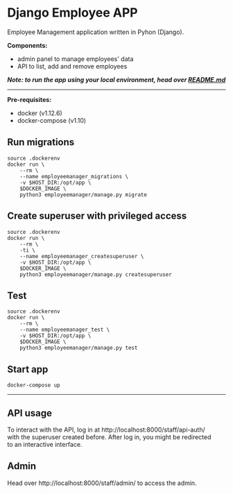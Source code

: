 # Django Employee APP
Employee Management application written in Pyhon (Django).

**Components:**
- admin panel to manage employees' data
- API to list, add and remove employees

***Note: to run the app using your local environment, head over [README.md](README.md)***

---

**Pre-requisites:**
- docker (v1.12.6)
- docker-compose (v1.10)

## Run migrations
```shell
source .dockerenv
docker run \
    --rm \
    --name employeemanager_migrations \
    -v $HOST_DIR:/opt/app \
    $DOCKER_IMAGE \
    python3 employeemanager/manage.py migrate
```

## Create superuser with privileged access
```shell
source .dockerenv
docker run \
    --rm \
    -ti \
    --name employeemanager_createsuperuser \
    -v $HOST_DIR:/opt/app \
    $DOCKER_IMAGE \
    python3 employeemanager/manage.py createsuperuser
```

## Test
```shell
source .dockerenv
docker run \
    --rm \
    --name employeemanager_test \
    -v $HOST_DIR:/opt/app \
    $DOCKER_IMAGE \
    python3 employeemanager/manage.py test
```

## Start app
```shell
docker-compose up
```

---

## API usage
To interact with the API, log in at http://localhost:8000/staff/api-auth/  
with the superuser created before. After log in, you might be redirected   
to an interactive interface.

## Admin
Head over http://localhost:8000/staff/admin/ to access the admin.
